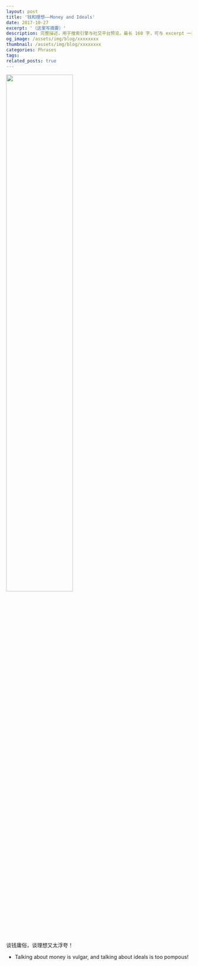 ```yaml
---
layout: post
title: '钱和理想——Money and Ideals'
date: 2017-10-27
excerpt: '（这里写摘要）'
description: 完整描述，用于搜索引擎与社交平台预览，最长 160 字，可与 excerpt 一致
og_image: /assets/img/blog/xxxxxxxx
thumbnail: /assets/img/blog/xxxxxxxx
categories: Phrases
tags: 
related_posts: true
---
```


<img src="{{ '/assets/img/blog/xxxxxxxx' | relative_url }}" style="width:60%;">

谈钱庸俗，谈理想又太浮夸！

- Talking about money is vulgar, and talking about ideals is too pompous!